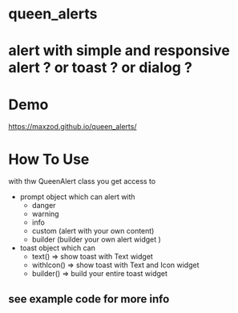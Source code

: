 # queen_alerts

# alert with simple and responsive alert ? or toast ? or dialog ?

# Demo

https://maxzod.github.io/queen_alerts/

# How To Use

with thw QueenAlert class you get access to

- prompt object which can alert with
  - danger
  - warning
  - info
  - custom (alert with your own content)
  - builder (builder your own alert widget )
- toast object which can
  - text() => show toast with Text widget
  - withIcon() => show toast with Text and Icon widget
  - builder() => build your entire toast widget

## see example code for more info
